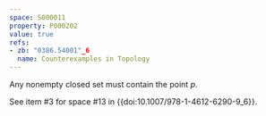 ```yaml
---
space: S000011
property: P000202
value: true
refs:
- zb: "0386.54001"_6
  name: Counterexamples in Topology
---
```


Any nonempty closed set must contain the point $p$.

See item #3 for space #13 in {{doi:10.1007/978-1-4612-6290-9_6}}.
